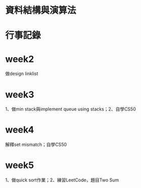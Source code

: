 # 資料結構與演算法

# 行事記錄
# week2 
做design linklist
# week3 
1、做min stack與implement queue using stacks；2、自學CS50
# week4
解釋set mismatch；自學CS50
# week5
1、做quick sort作業；2、練習LeetCode，題目Two Sum
